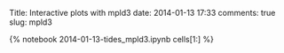 Title: Interactive plots with mpld3
date:  2014-01-13 17:33
comments: true
slug: mpld3

{% notebook 2014-01-13-tides_mpld3.ipynb cells[1:] %}
